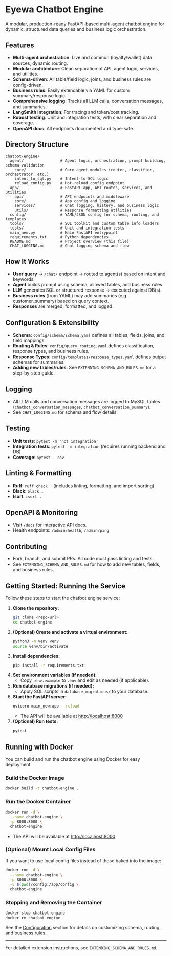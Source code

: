 # Eyewa Chatbot Engine

A modular, production-ready FastAPI-based multi-agent chatbot engine for dynamic, structured data queries and business logic orchestration.

## Features
- **Multi-agent orchestration**: Live and common (loyalty/wallet) data sources, dynamic routing.
- **Modular architecture**: Clean separation of API, agent logic, services, and utilities.
- **Schema-driven**: All table/field logic, joins, and business rules are config-driven.
- **Business rules**: Easily extendable via YAML for custom summary/response logic.
- **Comprehensive logging**: Tracks all LLM calls, conversation messages, and summaries.
- **LangSmith integration**: For tracing and token/cost tracking.
- **Robust testing**: Unit and integration tests, with clear separation and coverage.
- **OpenAPI docs**: All endpoints documented and type-safe.

## Directory Structure
```
chatbot-engine/
  agent/                # Agent logic, orchestration, prompt building, schema validation
    core/               # Core agent modules (router, classifier, orchestrator, etc.)
    intent_to_sql.py    # Intent-to-SQL logic
    reload_config.py    # Hot-reload config endpoint
  app/                  # FastAPI app, API routes, services, and utilities
    api/                # API endpoints and middleware
    core/               # App config and logging
    services/           # Chat logging, history, and business logic
    utils/              # Response formatting utilities
  config/               # YAML/JSON config for schema, routing, and templates
  tools/                # SQL toolkit and custom table info loaders
  tests/                # Unit and integration tests
  main_new.py           # Main FastAPI entrypoint
  requirements.txt      # Python dependencies
  README.md             # Project overview (this file)
  CHAT_LOGGING.md       # Chat logging schema and flow
```

## How It Works
- **User query** → `/chat/` endpoint → routed to agent(s) based on intent and keywords.
- **Agent** builds prompt using schema, allowed tables, and business rules.
- **LLM** generates SQL or structured response → executed against DB(s).
- **Business rules** (from YAML) may add summaries (e.g., customer_summary) based on query context.
- **Responses** are merged, formatted, and logged.

## Configuration & Extensibility
- **Schema**: `config/schema/schema.yaml` defines all tables, fields, joins, and field mappings.
- **Routing & Rules**: `config/query_routing.yaml` defines classification, response types, and business rules.
- **Response Types**: `config/templates/response_types.yaml` defines output schemas for summaries.
- **Adding new tables/rules**: See `EXTENDING_SCHEMA_AND_RULES.md` for a step-by-step guide.

## Logging
- All LLM calls and conversation messages are logged to MySQL tables (`chatbot_conversation_messages`, `chatbot_conversation_summary`).
- See `CHAT_LOGGING.md` for schema and flow details.

## Testing
- **Unit tests**: `pytest -m 'not integration'`
- **Integration tests**: `pytest -m integration` (requires running backend and DB)
- **Coverage**: `pytest --cov`

## Linting & Formatting
- **Ruff**: `ruff check .` (includes linting, formatting, and import sorting)
- **Black**: `black .`
- **Isort**: `isort .`

## OpenAPI & Monitoring
- Visit `/docs` for interactive API docs.
- Health endpoints: `/admin/health`, `/admin/ping`

## Contributing
- Fork, branch, and submit PRs. All code must pass linting and tests.
- See `EXTENDING_SCHEMA_AND_RULES.md` for how to add new tables, fields, and business rules.

## Getting Started: Running the Service

Follow these steps to start the chatbot engine service:

1. **Clone the repository:**
   ```bash
   git clone <repo-url>
   cd chatbot-engine
   ```
2. **(Optional) Create and activate a virtual environment:**
   ```bash
   python3 -m venv venv
   source venv/bin/activate
   ```
3. **Install dependencies:**
   ```bash
   pip install -r requirements.txt
   ```
4. **Set environment variables (if needed):**
   - Copy `.env.example` to `.env` and edit as needed (if applicable).
5. **Run database migrations (if needed):**
   - Apply SQL scripts in `database_migrations/` to your database.
6. **Start the FastAPI server:**
   ```bash
   uvicorn main_new:app --reload
   ```
   - The API will be available at [http://localhost:8000](http://localhost:8000)
7. **(Optional) Run tests:**
   ```bash
   pytest
   ```

## Running with Docker

You can build and run the chatbot engine using Docker for easy deployment.

### Build the Docker Image

```bash
docker build -t chatbot-engine .
```

### Run the Docker Container

```bash
docker run -d \
  --name chatbot-engine \
  -p 8000:8000 \
  chatbot-engine
```
- The API will be available at [http://localhost:8000](http://localhost:8000)

### (Optional) Mount Local Config Files
If you want to use local config files instead of those baked into the image:
```bash
docker run -d \
  --name chatbot-engine \
  -p 8000:8000 \
  -v $(pwd)/config:/app/config \
  chatbot-engine
```

### Stopping and Removing the Container
```bash
docker stop chatbot-engine
docker rm chatbot-engine
```

See the [Configuration](#configuration) section for details on customizing schema, routing, and business rules.

---

For detailed extension instructions, see `EXTENDING_SCHEMA_AND_RULES.md`. 